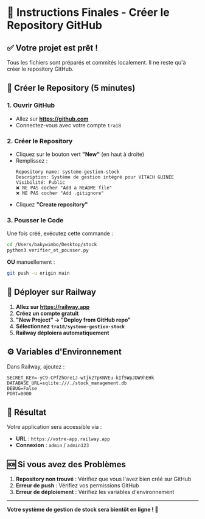 # 🎯 Instructions Finales - Créer le Repository GitHub

## ✅ Votre projet est prêt !

Tous les fichiers sont préparés et commités localement. Il ne reste qu'à créer le repository GitHub.

## 🐙 Créer le Repository (5 minutes)

### 1. **Ouvrir GitHub**
- Allez sur **https://github.com**
- Connectez-vous avec votre compte `tra18`

### 2. **Créer le Repository**
- Cliquez sur le bouton vert **"New"** (en haut à droite)
- Remplissez :
  ```
  Repository name: systeme-gestion-stock
  Description: Système de gestion intégré pour VITACH GUINÉE
  Visibilité: Public
  ❌ NE PAS cocher "Add a README file"
  ❌ NE PAS cocher "Add .gitignore"
  ```
- Cliquez **"Create repository"**

### 3. **Pousser le Code**
Une fois créé, exécutez cette commande :

```bash
cd /Users/bakywimbo/Desktop/stock
python3 verifier_et_pousser.py
```

**OU** manuellement :
```bash
git push -u origin main
```

## 🚀 Déployer sur Railway

1. **Allez sur https://railway.app**
2. **Créez un compte gratuit**
3. **"New Project" → "Deploy from GitHub repo"**
4. **Sélectionnez `tra18/systeme-gestion-stock`**
5. **Railway déploiera automatiquement**

## ⚙️ Variables d'Environnement

Dans Railway, ajoutez :
```
SECRET_KEY=-yC9-CPfZhOre1J-wtjk27pKNVEu-kIf5WpJDW9hEHk
DATABASE_URL=sqlite:///./stock_management.db
DEBUG=False
PORT=8000
```

## 🎉 Résultat

Votre application sera accessible via :
- **URL** : `https://votre-app.railway.app`
- **Connexion** : `admin` / `admin123`

## 🆘 Si vous avez des Problèmes

1. **Repository non trouvé** : Vérifiez que vous l'avez bien créé sur GitHub
2. **Erreur de push** : Vérifiez vos permissions GitHub
3. **Erreur de déploiement** : Vérifiez les variables d'environnement

---

**Votre système de gestion de stock sera bientôt en ligne ! 🚀**

